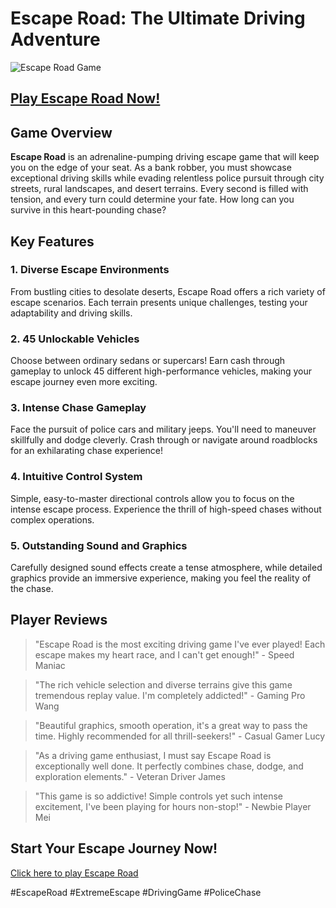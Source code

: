 # Escape Road: The Ultimate Driving Adventure

![Escape Road Game](https://escaperoad.world/img/s1.png)

## [Play Escape Road Now!](https://escaperoad.world/)

## Game Overview

**Escape Road** is an adrenaline-pumping driving escape game that will keep you on the edge of your seat. As a bank robber, you must showcase exceptional driving skills while evading relentless police pursuit through city streets, rural landscapes, and desert terrains. Every second is filled with tension, and every turn could determine your fate. How long can you survive in this heart-pounding chase?

## Key Features

### 1. Diverse Escape Environments
From bustling cities to desolate deserts, Escape Road offers a rich variety of escape scenarios. Each terrain presents unique challenges, testing your adaptability and driving skills.

### 2. 45 Unlockable Vehicles
Choose between ordinary sedans or supercars! Earn cash through gameplay to unlock 45 different high-performance vehicles, making your escape journey even more exciting.

### 3. Intense Chase Gameplay
Face the pursuit of police cars and military jeeps. You'll need to maneuver skillfully and dodge cleverly. Crash through or navigate around roadblocks for an exhilarating chase experience!

### 4. Intuitive Control System
Simple, easy-to-master directional controls allow you to focus on the intense escape process. Experience the thrill of high-speed chases without complex operations.

### 5. Outstanding Sound and Graphics
Carefully designed sound effects create a tense atmosphere, while detailed graphics provide an immersive experience, making you feel the reality of the chase.

## Player Reviews

> "Escape Road is the most exciting driving game I've ever played! Each escape makes my heart race, and I can't get enough!" - Speed Maniac

> "The rich vehicle selection and diverse terrains give this game tremendous replay value. I'm completely addicted!" - Gaming Pro Wang

> "Beautiful graphics, smooth operation, it's a great way to pass the time. Highly recommended for all thrill-seekers!" - Casual Gamer Lucy

> "As a driving game enthusiast, I must say Escape Road is exceptionally well done. It perfectly combines chase, dodge, and exploration elements." - Veteran Driver James

> "This game is so addictive! Simple controls yet such intense excitement, I've been playing for hours non-stop!" - Newbie Player Mei

## Start Your Escape Journey Now!

[Click here to play Escape Road](https://escaperoad.world/)

#EscapeRoad #ExtremeEscape #DrivingGame #PoliceChase